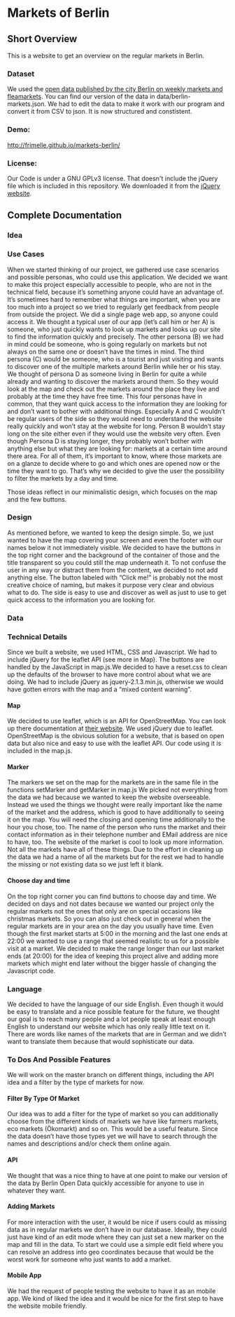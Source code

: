 # Markets of Berlin

## Short Overview

This is a website to get an overview on the regular markets in Berlin.

### Dataset

We used the <a href="http://daten.berlin.de/datensaetze/wochen-und-tr%C3%B6delm%C3%A4rkte">open data published by the city Berlin on weekly markets and fleamarkets</a>. You can find our version of the data in data/berlin-markets.json. We had to edit the data to make it work with our program and convert it from CSV to json. It is now structured and constistent.

### Demo:

http://frimelle.github.io/markets-berlin/

### License:

Our Code is under a GNU GPLv3 license. That doesn't include the jQuery file which is included in this repository. We downloaded it from the <a href="http://jquery.com/download/">jQuery website</a>.

## Complete Documentation

### Idea

### Use Cases

When we started thinking of our project, we gathered use case scenarios and possible personas, who could use this application. We decided we want to make this project especially accessible to people, who are not in the technical field, because it’s something anyone could have an advantage of. It’s sometimes hard to remember what things are important, when you are too much into a project so we tried to regularly get feedback from people from outside the project. We did a single page web app, so anyone could access it. 
We thought a typical user of our app (let’s call him or her A) is someone, who just quickly wants to look up markets and looks up our site to find the information quickly and precisely. 
The other persona (B) we had in mind could be someone, who is going regularly on markets but not always on the same one or doesn’t have the times in mind. 
The third persona (C) would be someone, who is a tourist and just visiting and wants to discover one of the multiple markets around Berlin while her or his stay. 
We thought of persona D as someone living in Berlin for quite a while already and wanting to discover the markets around them. So they would look at the map and check out the markets around the place they live and probably at the time they have free time. 
This four personas have in common, that they want quick access to the information they are looking for and don’t want to bother with additional things. Especially A and C wouldn’t be regular users of the side so they would need to understand the website really quickly and won’t stay at the website for long. Person B wouldn’t stay long on the site either even if they would use the website very often. 
Even though Persona D is staying longer, they probably won’t bother with anything else but what they are looking for: markets at a certain time around there area.
For all of them, it’s important to know, where those markets are on a glanze to decide where to go and which ones are opened now or the time they want to go. That’s why we decided to give the user the possibility to filter the markets by a day and time.
 
Those ideas reflect in our minimalistic design, which focuses on the map and the few buttons.

### Design

As mentioned before, we wanted to keep the design simple. So, we just wanted to have the map covering your screen and even the footer with our names below it not immediately visible. We decided to have the buttons in the top right corner and the background of the container of those and the title transparent so you could still the map underneath it. 
To not confuse the user in any way or distract them from the content, we decided to not add anything else.
The button labeled with “Click me!” is probably not the most creative choice of naming, but makes it purpose very clear and obvious what to do. 
The side is easy to use and discover as well as just to use to get quick access to the information you are looking for.

### Data

### Technical Details

Since we built a website, we used HTML, CSS and Javascript. We had to include jQuery for the leaflet API (see more in Map). The buttons are handled by the JavaScript in map.js.We decided to have a reset.css to clean up the defaults of the browser to have more control about what we are doing. We had to include jQuery as jquery-2.1.3.min.js, otherwise we would have gotten errors with the map and a “mixed content warning”.

#### Map

We decided to use leaflet, which is an API for OpenStreetMap. You can look up there documentation at <a href="http://leafletjs.com/">their website</a>. We used jQuery due to leaflet.
OpenStreetMap is the obvious solution for a website, that is based on open data but also nice and easy to use with the leaflet API. Our code using it is included in the map.js. 

#### Marker

The markers we set on the map for the markets are in the same file in the functions setMarker and getMarker in map.js We picked not everything from the data we had because we wanted to keep the website overseeable. 
Instead we used the things we thought were really important like the name of the market and the address, which is good to have additionally to seeing it on the map. You will need the closing and opening time additionally to the hour you chose, too. The name of the person who runs the market and their contact information as in their telephone number and EMail address are nice to have, too. The website of the market is cool to look up more information. Not all the markets have all of these things. Due to the effort in cleaning up the data we had a name of all the markets but for the rest we had to handle the missing or not existing data so we just left it blank.

#### Choose day and time

On the top right corner you can find buttons to choose day and time. 
We decided on days and not dates because we wanted our project only the regular markets not the ones  that only are on special occasions like christmas markets. So you can also just check out in general when the regular markets are in your area on the day you usually have time.
Even though the first market starts at 5:00 in the morning and the last one ends at 22:00 we wanted to use a range that seemed realistic to us for a possible visit at a market. We decided to make the range longer than our last market ends (at 20:00) for the idea of keeping this project alive and adding more markets which might end later without the bigger hassle of changing the Javascript code.

### Language

We decided to have the language of our side English. Even though it would be easy to translate and a nice possible feature for the future, we thought our goal is to reach many people and a lot people speak at least enough English to understand our website which has only really little text on it. 
There are words like names of the markets that are in German and we didn’t want to translate them because that would sophisticate our data.

### To Dos And Possible Features

We will work on the master branch on different things, including the API idea and a filter by the type of markets for now.

#### Filter By Type Of Market

Our idea was to add a filter for the type of market so you can additionally choose from the different kinds of markets we have like farmers markets, eco markets (Ökomarkt) and so on. This would be a useful feature. Since the data doesn’t have those types yet we will have to search through the names and descriptions and/or check them online again.

#### API

We thought that was a nice thing to have at one point to make our version of the data by Berlin Open Data quickly accessible for anyone to use in whatever they want.

#### Adding Markets

For more interaction with the user, it would be nice if users could as missing data as in regular markets we don’t have in our database. Ideally, they could just have kind of an edit mode where they can just set a new marker on the map and fill in the data. To start we could use a simple edit field where you can resolve an address into geo coordinates because that would be the worst work for someone who just wants to add a market.

#### Mobile App

We had the request of people testing the website to have it as an mobile app. We kind of liked the idea and it would be nice for the first step to have the website mobile friendly. 
